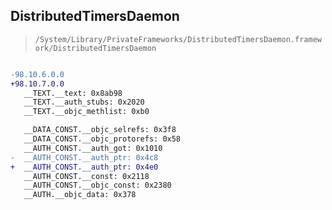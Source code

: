## DistributedTimersDaemon

> `/System/Library/PrivateFrameworks/DistributedTimersDaemon.framework/DistributedTimersDaemon`

```diff

-98.10.6.0.0
+98.10.7.0.0
   __TEXT.__text: 0x8ab98
   __TEXT.__auth_stubs: 0x2020
   __TEXT.__objc_methlist: 0xb0

   __DATA_CONST.__objc_selrefs: 0x3f8
   __DATA_CONST.__objc_protorefs: 0x58
   __AUTH_CONST.__auth_got: 0x1010
-  __AUTH_CONST.__auth_ptr: 0x4c8
+  __AUTH_CONST.__auth_ptr: 0x4e0
   __AUTH_CONST.__const: 0x2118
   __AUTH_CONST.__objc_const: 0x2380
   __AUTH.__objc_data: 0x378

```
